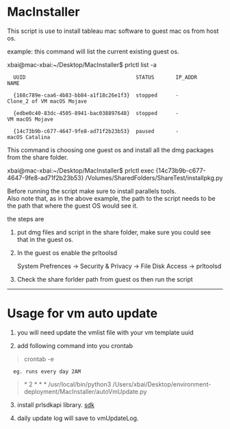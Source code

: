 # MacInstaller

This script is use to install tableau mac software to guest mac os from host os. 

example:
this command will list the current existing guest os. 

xbai@mac-xbai:~/Desktop/MacInstaller$ prlctl list -a

      UUID                                    STATUS       IP_ADDR         NAME

      {168c789e-caa6-4b83-bb84-a1f18c26e1f3}  stopped      -               Clone_2 of VM macOS Mojave

      {edbe0c40-83dc-4505-8941-bac038897648}  stopped      -               VM macOS Mojave

      {14c73b9b-c677-4647-9fe8-ad71f2b23b53}  paused       -               macOS Catalina

This command is choosing one guest os and install all the dmg packages from the share folder. 

xbai@mac-xbai:~/Desktop/MacInstaller$ prlctl exec {14c73b9b-c677-4647-9fe8-ad71f2b23b53} /Volumes/SharedFolders/ShareTest/installpkg.py

Before running the script make sure to  install parallels tools.  
Also note that, as in the above example, the path to the script needs to be the path that where the guest OS would see it.

the steps are 
1. put dmg files and script in the share folder, make sure you could see that in the guest os. 

2. In the guest os enable the prltoolsd
          
      System Prefrences -> Security & Privacy -> File Disk Access -> prltoolsd 
      
3. Check the share forlder path from guest os then run the script

______________________________________________________________________________________
# Usage for vm auto update 

1. you will need update the vmlist file with your vm template uuid

2. add following command into you crontab 
    
      
>  crontab -e

      eg. runs every day 2AM

      
>  \* 2 * * * /usr/local/bin/python3 /Users/xbai/Desktop/environment-deployment/MacInstaller/autoVmUpdate.py

3. install prlsdkapi library. 
   [sdk](https://www.parallels.com/download/pvsdk/)

4. daily update log will save to vmUpdateLog. 